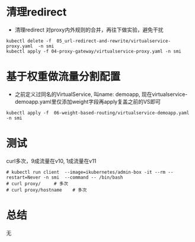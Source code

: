 #  清理redirect
- 清理redirect 对proxy内外规则的合并，再往下做实验，避免干扰
```
kubectl delete -f  05_url-redirect-and-rewrite/virtualservice-proxy.yaml  -n smi
kubectl apply -f 04-proxy-gateway/virtualservice-proxy.yaml -n smi
```

# 基于权重做流量分割配置
- 之前定义过同名的VirtualService, 叫name: demoapp, 现在virtualservice-demoapp.yaml里仅添加weight字段再apply复盖之前的VS即可
```
kubectl apply -f  06-weight-based-routing/virtualservice-demoapp.yaml -n smi 
```

# 测试
curl多次，9成流量在v10, 1成流量在v11
```
# kubectl run client  --image=ikubernetes/admin-box -it --rm --restart=Never -n smi  --command -- /bin/bash
# curl proxy/     # 多次
# curl proxy/hostname    # 多次
```

# 总结
无 
